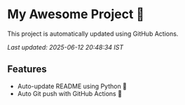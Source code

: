 # My Awesome Project 🚀

This project is automatically updated using GitHub Actions.

_Last updated: 2025-06-12 20:48:34 IST_

## Features
- Auto-update README using Python 🐍
- Auto Git push with GitHub Actions 🤖
